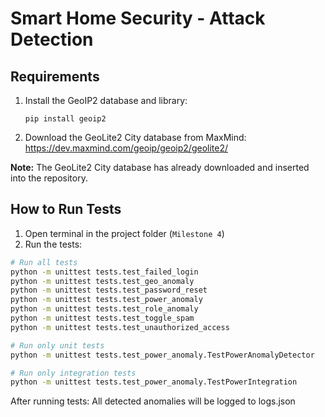 # Smart Home Security - Attack Detection

## Requirements

1. Install the GeoIP2 database and library:
    ```
    pip install geoip2
    ```

2. Download the GeoLite2 City database from MaxMind:
    https://dev.maxmind.com/geoip/geoip2/geolite2/
    
**Note:** The GeoLite2 City database has already downloaded and inserted into the repository.

## How to Run Tests

1. Open terminal in the project folder (`Milestone 4`)
2. Run the tests:

```bash
# Run all tests
python -m unittest tests.test_failed_login
python -m unittest tests.test_geo_anomaly
python -m unittest tests.test_password_reset
python -m unittest tests.test_power_anomaly
python -m unittest tests.test_role_anomaly
python -m unittest tests.test_toggle_spam
python -m unittest tests.test_unauthorized_access
```

```bash
# Run only unit tests
python -m unittest tests.test_power_anomaly.TestPowerAnomalyDetector

# Run only integration tests
python -m unittest tests.test_power_anomaly.TestPowerIntegration
```

After running tests:
All detected anomalies will be logged to logs.json